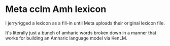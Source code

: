 # Meta cclm Amh lexicon
I jerryrigged a lexicon as a fill-in until Meta uploads their original lexicon file.

It's literally just a bunch of amharic words broken down in a manner that works for building an Amharic language model via KenLM.
